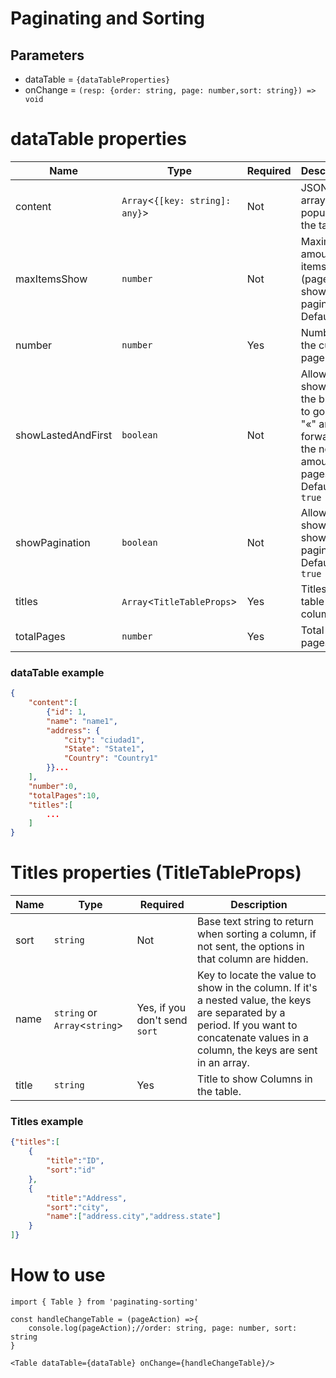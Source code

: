
# Paginating and Sorting


## Parameters
- dataTable = ```{dataTableProperties}```
- onChange =  ```(resp: {order: string, page: number,sort: string}) => void```
    

# dataTable properties

| Name               | Type                        | Required  | Description                                                                |
| ------------------ | --------------------------- | --------- | -------------------------------------------------------------------------- |
| content            | `Array`<`{[key: string]: any}`> | Not    | JSONs array to populate the table.                                         |
| maxItemsShow       | `number`                    | Not        | Maximum amount of items (pages) to show in the pagination. Default ```3```.|
| number             | `number`                    | Yes        | Number of the current page                                                 |
| showLastedAndFirst | `boolean`                   | Not        | Allows to show or not the buttons to go back "«" and forward "»" the next `X` amount of pages. Default ```true``` |
| showPagination     | `boolean`                   | Not       | Allows to show or not show pagination. Default ```true```                  |
| titles             | `Array`<`TitleTableProps`>  | Yes       | Titles for table columns.                                                  |
| totalPages         | `number`                    | Yes       | Total pages.                                                               |


### dataTable example
```json
{
    "content":[
        {"id": 1,
        "name": "name1",
        "address": {
            "city": "ciudad1",
            "State": "State1",
            "Country": "Country1"
        }}...
    ],
    "number":0,
    "totalPages":10,
    "titles":[
        ...
    ]
}
```

# Titles properties (TitleTableProps)
| Name  | Type                      | Required                           | Description                     |
| ----- | ------------------------- | ----------------------------------- | ------------------------------- |
| sort  | `string`                  | Not                                  | Base text string to return when sorting a column, if not sent, the options in that column are hidden.   |
| name  | `string` or `Array`<`string`> | Yes, if you don't send  `sort` | Key to locate the value to show in the column. If it's a nested value, the keys are separated by a period. If you want to concatenate values in a column, the keys are sent in an array. |
| title | `string`                    | Yes                                 | Title to show Columns in the table.     |


### Titles example
```json
{"titles":[
    {
        "title":"ID",
        "sort":"id"
    },
    {
        "title":"Address",
        "sort":"city",
        "name":["address.city","address.state"]
    }
]}
```

  

# How to use

```
import { Table } from 'paginating-sorting'
```
```
const handleChangeTable = (pageAction) =>{
	console.log(pageAction);//order: string, page: number, sort: string
}
```
```
<Table dataTable={dataTable} onChange={handleChangeTable}/>
```
